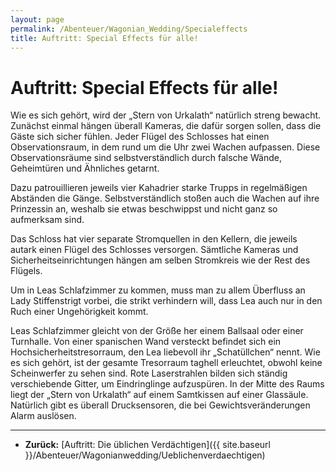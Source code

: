 ```yaml
---
layout: page
permalink: /Abenteuer/Wagonian_Wedding/Specialeffects
title: Auftritt: Special Effects für alle!
---
```


# Auftritt: Special Effects für alle!

Wie es sich gehört, wird der &bdquo;Stern von Urkalath&ldquo; natürlich streng bewacht. Zunächst einmal hängen überall Kameras, die dafür sorgen sollen, dass die Gäste sich sicher fühlen. Jeder Flügel des Schlosses hat einen Observationsraum, in dem rund um die Uhr zwei Wachen aufpassen. Diese Observationsräume sind selbstverständlich durch falsche Wände, Geheimtüren und Ähnliches getarnt.

Dazu patrouillieren jeweils vier Kahadrier starke Trupps in regelmäßigen Abständen die Gänge. Selbstverständlich stoßen auch die Wachen auf ihre Prinzessin an, weshalb sie etwas beschwippst und nicht ganz so aufmerksam sind.

Das Schloss hat vier separate Stromquellen in den Kellern, die jeweils autark einen Flügel des Schlosses versorgen. Sämtliche Kameras und Sicherheitseinrichtungen hängen am selben Stromkreis wie der Rest des Flügels.

Um in Leas Schlafzimmer zu kommen, muss man zu allem Überfluss an Lady Stiffenstrigt vorbei, die strikt verhindern will, dass Lea auch nur in den Ruch einer Ungehörigkeit kommt.

Leas Schlafzimmer gleicht von der Größe her einem Ballsaal oder einer Turnhalle. Von einer spanischen Wand versteckt befindet sich ein Hochsicherheitstresorraum, den Lea liebevoll ihr &bdquo;Schatüllchen&ldquo; nennt. Wie es sich gehört, ist der gesamte Tresorraum taghell erleuchtet, obwohl keine Scheinwerfer zu sehen sind. Rote Laserstrahlen bilden sich ständig verschiebende Gitter, um Eindringlinge aufzuspüren. In der Mitte des Raums liegt der &bdquo;Stern von Urkalath&ldquo; auf einem Samtkissen auf einer Glassäule. Natürlich gibt es überall Drucksensoren, die bei Gewichtsveränderungen Alarm auslösen.


***
- **Zurück:** [Auftritt: Die üblichen Verdächtigen]({{ site.baseurl }}/Abenteuer/Wagonianwedding/Ueblichenverdaechtigen)

